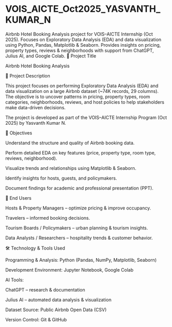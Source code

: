 # VOIS_AICTE_Oct2025_YASVANTH_KUMAR_N
Airbnb Hotel Booking Analysis project for VOIS–AICTE Internship (Oct 2025). Focuses on Exploratory Data Analysis (EDA) and data visualization using Python, Pandas, Matplotlib &amp; Seaborn. Provides insights on pricing, property types, reviews &amp; neighborhoods with support from ChatGPT, Julius AI, and Google Colab.
📌 Project Title

Airbnb Hotel Booking Analysis

📖 Project Description

This project focuses on performing Exploratory Data Analysis (EDA) and data visualization on a large Airbnb dataset (~74K records, 29 columns).
The objective is to uncover patterns in pricing, property types, room categories, neighborhoods, reviews, and host policies to help stakeholders make data-driven decisions.

The project is developed as part of the VOIS–AICTE Internship Program (Oct 2025) by Yasvanth Kumar N.

🎯 Objectives

Understand the structure and quality of Airbnb booking data.

Perform detailed EDA on key features (price, property type, room type, reviews, neighborhood).

Visualize trends and relationships using Matplotlib & Seaborn.

Identify insights for hosts, guests, and policymakers.

Document findings for academic and professional presentation (PPT).

👥 End Users

Hosts & Property Managers – optimize pricing & improve occupancy.

Travelers – informed booking decisions.

Tourism Boards / Policymakers – urban planning & tourism insights.

Data Analysts / Researchers – hospitality trends & customer behavior.

🛠️ Technology & Tools Used

Programming & Analysis: Python (Pandas, NumPy, Matplotlib, Seaborn)

Development Environment: Jupyter Notebook, Google Colab

AI Tools:

ChatGPT – research & documentation

Julius AI – automated data analysis & visualization

Dataset Source: Public Airbnb Open Data (CSV)

Version Control: Git & GitHub
